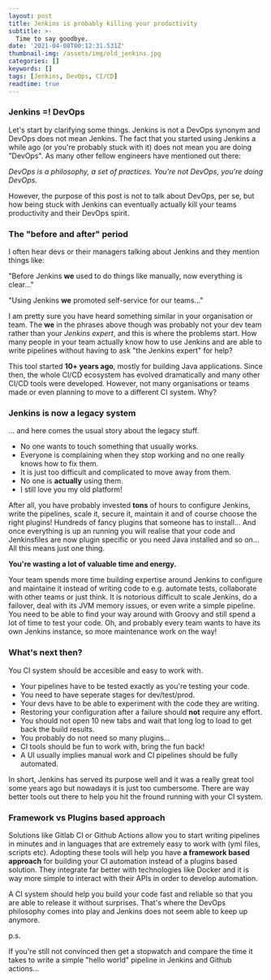 ```yaml
---
layout: post
title: Jenkins is probably killing your productivity
subtitle: >-
  Time to say goodbye.
date: '2021-04-08T00:12:31.531Z'
thumbnail-img: /assets/img/old_jenkins.jpg
categories: []
keywords: []
tags: [Jenkins, DevOps, CI/CD]
readtime: true
---
```


### Jenkins =! DevOps

Let's start by clarifying some things. Jenkins is not a DevOps synonym and DevOps does not mean Jenkins. The fact that you started using Jenkins a while ago (or you're probably stuck with it) does not mean you are doing "DevOps". As many other fellow engineers have mentioned out there:

*DevOps is a philosophy, a set of practices. You're not DevOps, you're doing DevOps.*

However, the purpose of this post is not to talk about DevOps, per se, but how being stuck with Jenkins can eventually actually kill your teams productivity and their DevOps spirit.

### The "before and after" period

I often hear devs or their managers talking about Jenkins and they mention things like:

"Before Jenkins **we** used to do things like manually, now everything is clear..."

"Using Jenkins **we** promoted self-service for our teams..."

I am pretty sure you have heard something similar in your organisation or team. 
The **we** in the phrases above though was probably not your dev team rather than your *Jenkins expert*, and this is where the problems start. How many people in your team actually know how to use Jenkins and are able to write pipelines without having to ask "the Jenkins expert" for help?

This tool started **10+ years ago**, mostly for building Java applications. Since then, the whole CI/CD ecosystem has evolved dramatically and many other CI/CD tools were developed. However, not many organisations or teams made or even planning to move to a different CI system. Why? 

### Jenkins is now a legacy system

... and here comes the usual story about the legacy stuff. 

- No one wants to touch something that usually works.
- Everyone is complaining when they stop working and no one really knows how to fix them.
- It is just too difficult and complicated to move away from them.
- No one is **actually** using them.
- I still love you my old platform!


After all, you have probably invested **tons** of hours to configure Jenkins, write the pipelines, scale it, secure it, maintain it and of course choose the right plugins! Hundreds of fancy plugins that someone has to install... And once everything is up an running you will realise that your code and Jenkinsfiles are now plugin specific or you need Java installed and so on... All this means just one thing.

**You're wasting a lot of valuable time and energy.**

Your team spends more time building expertise around Jenkins to configure and maintaine it instead of writing code to e.g. automate tests, collaborate with other teams or just think. It is notorious difficult to scale Jenkins, do a failover, deal with its JVM memory issues, or even write a simple pipeline. You need to be able to find your way around with Groovy and still spend a lot of time to test your code. Oh, and probably every team wants to have its own Jenkins instance, so more maintenance work on the way!

### What's next then?

 You CI system should be accesible and easy to work with.

* Your pipelines have to be tested exactly as you're testing your code. 
* You need to have seperate stages for dev/test/prod.
* Your devs have to be able to experiment with the code they are writing.
* Restoring your configuration after a failure should **not** require any effort.
* You should not open 10 new tabs and wait that long log to load to get back the build results.
* You probably do not need so many plugins...
* CI tools should be fun to work with, bring the fun back!
* A UI usually implies manual work and CI pipelines should be fully automated.

In short, Jenkins has served its purpose well and it was a really great tool some years ago but nowadays it is just too cumbersome. There are way better tools out there to help you hit the fround running with your CI system. 

### Framework vs Plugins based approach

Solutions like Gitlab CI or Github Actions allow you to start writing pipelines in minutes and in languages that are extremely easy to work with (yml files, scripts etc). Adopting these tools will help you have **a framework based approach** for building your CI automation instead of a plugins based solution. They integrate far better with technologies like Docker and it is way more simple to interact with their APIs in order to develop automation.  

A CI system should help you build your code fast and reliable so that you are able to release it without surprises. That's where the DevOps philosophy comes into play and Jenkins does not seem able to keep up anymore. 

p.s.

If you're still not convinced then get a stopwatch and compare the time it takes to write a simple "hello world" pipeline in Jenkins and Github actions...